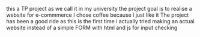 this a TP project as we call it in my university 
the project goal is to realise a website for e-commmerce 
I chose coffee because i just like it
The project has been a good ride as this is the first time i actually tried making an actual website instead of a simple FORM with html and js for input checking
